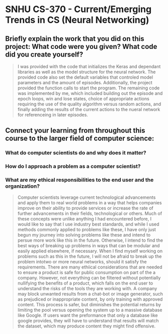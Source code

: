 # SNHU CS-370 - Current/Emerging Trends in CS (Neural Networking)

## Briefly explain the work that you did on this project: What code were you given? What code did you create yourself?
>I was provided with the code that initializes the Keras and dependant libraries as well as the model structure for the neural network. The provided code also set the default variables that controled model parameters and the amount of episodes. Additionally, the project provided the function calls to start the program. The remaining code was implemented by me, which included building out the episode and epoch loops, win and lose states, choice of appropriate actions requiring the use of the quality algorithm versus random actions, and finally adding the results of the current actions to the nueral network for referenceing in later episodes.

## Connect your learning from throughout this course to the larger field of computer science:
### What do computer scientists do and why does it matter?
### How do I approach a problem as a computer scientist?
### What are my ethical responsibilities to the end user and the organization?
>Computer scientists leverage current technological advancements and apply them to real world problems in a way that helps companies improve on their ability to provide services or increase the rate of further advancements in their fields, technological or others.
>Much of these concepts were unlike anything I had encountered before, I would like to say that I use industry best standards, and while I used methods commonly applied to problems like these, I have only just begun my journey into solving problems like these and intend to persue more work like this in the future. Otherwise, I intend to find the best ways of breaking up problems in ways that can be modular and easily applied elsewhere, if necessary. When I find myself working on problems such as this in the future, I will not be afraid to break up the problem intotwo or more neural networks, should it satisfy the requirements.
>There are many ethiical considerations that are needed to ensure a product is safe for public consumption on part of the a company. However, not everything can be filtered without potentially nullifying the benefits of a product, which falls on the end user to understand the risks of the tools they are working with. A company may block unwanted results from a chat-bot or image generator, such as prejudiced or inappropriate content, by only training with approved content. This process is safer, but diminishes the potential returns by limiting the pool versus opening the system up to a massive database like Google. If users want the preformance that only a database like google provides, they will have to understand that results will match the dataset, which may produce content they might find offensive.
